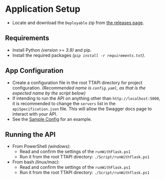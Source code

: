 # Application Setup

- Locate and download the `Deployable` zip from [the releases page][projectReleases].

## Requirements

- Install Python _(version >= 3.9)_ and pip.
- Install the required packages _(`pip install -r requirements.txt`)_.

## App Configuration

- Create a configuration file in the root TTAPI directory for project configuration. _(Recommended name is `config.yaml`, as that is the
  expected name by the script below)_
- If intending to run the API on anything other than `http://localhost:5000`, it is recommended to change the `servers` list in the
  `apiSpecification.json` file. This will allow the Swagger docs page to interact with your API.
- See the [Sample Config](sampleConfig.md) for an example.


## Running the API

- From PowerShell _(windows)_:
  - Read and confirm the settings of the `runWithFlask.ps1`
  - Run it from the root TTAPI directory: `./Script/runWithflask.ps1`
- From bash _(linux/mac)_:
  - Read and confirm the settings of the `runWithFlask.ps1`
  - Run it from the root TTAPI directory: `./Script/runWithflask.ps1`

[projectReleases]: https://github.com/kirypto/TimelineTracker/releases/latest
